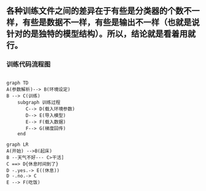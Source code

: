 ## 各种训练文件之间的差异在于有些是分类器的个数不一样，有些是数据不一样，有些是输出不一样（也就是说针对的是独特的模型结构）。所以，结论就是看着用就行。

### 训练代码流程图
```mermaid

graph TD
A(参数解析)--> B(环境设定)
B --> C(训练)
    subgraph 训练过程
       C--> D(载入环境参数)
       D--> E(导入模型)
       E--> F(载入数据)
       F--> G(梯度回传)
    end

```


````mermaid
graph LR
A(开始) -->B(起床)
B --天气不好--- C>干活]
C ==> D{休息时间到了}
D -.yes.-> E((休息))
D -.no.-> C
E --> F(吃饭)



